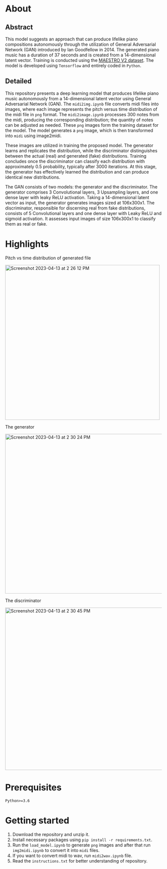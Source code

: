 # About

## Abstract
This model suggests an approach that can produce lifelike piano compositions autonomously through the utilization of General Adversarial Network (GAN) introduced by Ian Goodfellow in 2014. The generated piano music has a duration of 37 seconds and is created from a 14-dimensional latent vector. Training is conducted using the <a href="https://www.kaggle.com/datasets/jackvial/themaestrodatasetv2">MAESTRO V2 dataset</a>. The model is developed using `Tensorflow` and entirely coded in `Python`.

## Detailed

This repository presents a deep learning model that produces lifelike piano music autonomously from a 14-dimensional latent vector using General Adversarial Network (GAN). The `midi2img.ipynb` file converts midi files into images, where each image represents the pitch versus time distribution of the midi file in `png` format. The `midi2image.ipynb` processes 300 notes from the midi, producing the corresponding distribution; the quantity of notes can be adjusted as needed. These `png` images form the training dataset for the model. The model generates a `png` image, which is then transformed into `midi` using image2midi.


These images are utilized in training the proposed model. The generator learns and replicates the distribution, while the discriminator distinguishes between the actual (real) and generated (fake) distributions. Training concludes once the discriminator can classify each distribution with approximately 0.5 probability, typically after 3000 iterations. At this stage, the generator has effectively learned the distribution and can produce identical new distributions.

The GAN consists of two models: the generator and the discriminator. The generator comprises 3 Convolutional layers, 3 Upsampling layers, and one dense layer with leaky ReLU activation. Taking a 14-dimensional latent vector as input, the generator generates images sized at 106x300x1. The discriminator, responsible for discerning real from fake distributions, consists of 5 Convolutional layers and one dense layer with Leaky ReLU and sigmoid activation. It assesses input images of size 106x300x1 to classify them as real or fake.

# Highlights

Pitch vs time distribution of generated file

<img width="497" alt="Screenshot 2023-04-13 at 2 26 12 PM" src="https://user-images.githubusercontent.com/76246981/231954874-40aa4d35-4aba-4a16-927e-565b1975c558.png">

The generator

<img width="512" alt="Screenshot 2023-04-13 at 2 30 24 PM" src="https://user-images.githubusercontent.com/76246981/231955239-ab1404e8-d28f-4ec0-932d-05897e2cbf21.png">

The discriminator

<img width="521" alt="Screenshot 2023-04-13 at 2 30 45 PM" src="https://user-images.githubusercontent.com/76246981/231955277-f8071be6-196f-4483-959b-7193b52190a5.png">

# Prerequisites

`Python>=3.6`

# Getting started

1. Download the repository and unzip it.
2. Install necessary packages using `pip install -r requirements.txt`.
3. Run the `load_model.ipynb` to generate `png` images and after that run `img2midi.ipynb` to convert it into `midi` files.
4. If you want to convert midi to wav, run `midi2wav.ipynb` file.
5. Read the `instructions.txt` for better understanding of repository.

